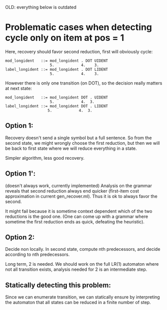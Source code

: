 OLD: everything below is outdated

Problematic cases when detecting cycle only on item at pos = 1 
==============================================================

Here, recovery should favor second reduction, first will obviously cycle:

    mod_longident   ::= mod_longident . DOT UIDENT
                        5.            4.    3.    
    label_longident ::= mod_longident . DOT LIDENT
                        5.            4.    3.    

However there is only one transition (on DOT), so the decision really matters
at next state:

    mod_longident   ::= mod_longident DOT . UIDENT
                        5.            4.  3.      
    label_longident ::= mod_longident DOT . LIDENT
                       5.            4.  3.      

Option 1:
---------

Recovery doesn't send a single symbol but a full sentence.  So from the second
state, we might wrongly choose the first reduction, but then we will be back to
first state where we will reduce everything in a state.

Simpler algorithm, less good recovery.

Option 1':
----------

(doesn't always work, currently implemented)
Analysis on the grammar reveals that second reduction always end quicker
(first-item cost approximation in current gen_recover.ml).
Thus it is ok to always favor the second.

It might fail because it is sometime context dependent which of the two
reductions is the good one. (One can come up with a grammar where sometime the
first reduction ends as quick, defeating the heuristic).

Option 2:
---------

Decide non locally. In second state, compute nth predecessors, and decide
according to nth predecessors.

Long term, 2 is needed. We should work on the full LR(1) automaton where not all transition exists, analysis needed for 2 is an intermediate step.

Statically detecting this problem:
----------------------------------

Since we can enumerate transition, we can statically ensure by interpreting the
automaton that all states can be reduced in a finite number of step.
